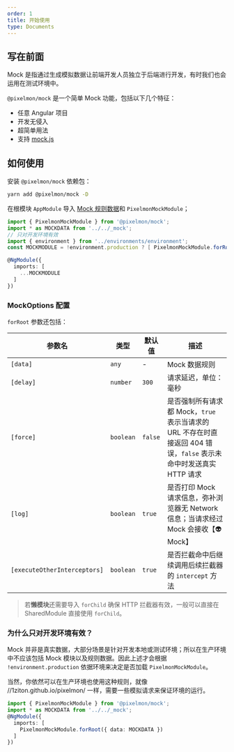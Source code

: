 ```yaml
---
order: 1
title: 开始使用
type: Documents
---
```


## 写在前面

Mock 是指通过生成模拟数据让前端开发人员独立于后端进行开发，有时我们也会运用在测试环境中。

`@pixelmon/mock` 是一个简单 Mock 功能，包括以下几个特征：

- 任意 Angular 项目
- 开发无侵入
- 超简单用法
- 支持 [mock.js](http://mockjs.com/)

## 如何使用

安装 `@pixelmon/mock` 依赖包：

```bash
yarn add @pixelmon/mock -D
```

在根模块 `AppModule` 导入 [Mock 规则数据](/mock/rule)和 `PixelmonMockModule`；

```ts
import { PixelmonMockModule } from '@pixelmon/mock';
import * as MOCKDATA from '../../_mock';
// 只对开发环境有效
import { environment } from '../environments/environment';
const MOCKMODULE = !environment.production ? [ PixelmonMockModule.forRoot({ data: MOCKDATA }) ] : [];

@NgModule({
  imports: [
    ...MOCKMODULE
  ]
})
```

### MockOptions 配置

`forRoot` 参数还包括：

| 参数名                       | 类型      | 默认值  | 描述                                                                                                               |
| ---------------------------- | --------- | ------- | ------------------------------------------------------------------------------------------------------------------ |
| `[data]`                     | `any`     | -       | Mock 数据规则                                                                                                      |
| `[delay]`                    | `number`  | `300`   | 请求延迟，单位：毫秒                                                                                               |
| `[force]`                    | `boolean` | `false` | 是否强制所有请求都 Mock，`true` 表示当请求的 URL 不存在时直接返回 404 错误，`false` 表示未命中时发送真实 HTTP 请求 |
| `[log]`                      | `boolean` | `true`  | 是否打印 Mock 请求信息，弥补浏览器无 Network 信息；当请求经过 Mock 会接收【👽Mock】                                |
| `[executeOtherInterceptors]` | `boolean` | `true`  | 是否拦截命中后继续调用后续拦截器的 `intercept` 方法                                                                |

> 若**懒模块**还需要导入 `forChild` 确保 HTTP 拦截器有效，一般可以直接在 SharedModule 直接使用 `forChild`。

### 为什么只对开发环境有效？

Mock 并非是真实数据，大部分场景是针对开发本地或测试环境；所以在生产环境中不应该包括 Mock 模块以及规则数据。因此上述才会根据 `!environment.production` 依据环境来决定是否加载 `PixelmonMockModule`。

当然，你依然可以在生产环境也使用这种规则，就像 //1ziton.github.io/pixelmon/ 一样，需要一些模拟请求来保证环境的运行。

```ts
import { PixelmonMockModule } from '@pixelmon/mock';
import * as MOCKDATA from '../../_mock';
@NgModule({
  imports: [
    PixelmonMockModule.forRoot({ data: MOCKDATA })
  ]
})
```
